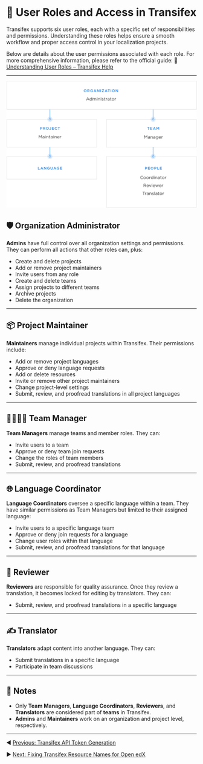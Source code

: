 # 👥 User Roles and Access in Transifex

Transifex supports six user roles, each with a specific set of responsibilities and permissions. Understanding these roles helps ensure a smooth workflow and proper access control in your localization projects.

Below are details about the user permissions associated with each role. For more comprehensive information, please refer to the official guide:
🔗 [Understanding User Roles – Transifex Help](https://help.transifex.com/en/articles/6223416-understanding-user-roles)

---

![transifex-user-roles](../../docs-resources/images/transifex-user-roles.png)

## 🛡️ Organization Administrator

**Admins** have full control over all organization settings and permissions. They can perform all actions that other roles can, plus:

- Create and delete projects
- Add or remove project maintainers
- Invite users from any role
- Create and delete teams
- Assign projects to different teams
- Archive projects
- Delete the organization

---

## 📦 Project Maintainer

**Maintainers** manage individual projects within Transifex. Their permissions include:

- Add or remove project languages
- Approve or deny language requests
- Add or delete resources
- Invite or remove other project maintainers
- Change project-level settings
- Submit, review, and proofread translations in all project languages

---

## 👨‍👩‍👧‍👦 Team Manager

**Team Managers** manage teams and member roles. They can:

- Invite users to a team
- Approve or deny team join requests
- Change the roles of team members
- Submit, review, and proofread translations

---

## 🌐 Language Coordinator

**Language Coordinators** oversee a specific language within a team. They have similar permissions as Team Managers but limited to their assigned language:

- Invite users to a specific language team
- Approve or deny join requests for a language
- Change user roles within that language
- Submit, review, and proofread translations for that language

---

## 📝 Reviewer

**Reviewers** are responsible for quality assurance. Once they review a translation, it becomes locked for editing by translators. They can:

- Submit, review, and proofread translations in a specific language

---

## ✍️ Translator

**Translators** adapt content into another language. They can:

- Submit translations in a specific language
- Participate in team discussions

---

## 🧾 Notes

- Only **Team Managers**, **Language Coordinators**, **Reviewers**, and **Translators** are considered part of **teams** in Transifex.
- **Admins** and **Maintainers** work on an organization and project level, respectively.

---

◀️ [Previous: Transifex API Token Generation](./transifex-token-generation.md)

▶️ [Next: Fixing Transifex Resource Names for Open edX](./fix-transifex-resource-names-for-openedx.md)
